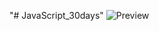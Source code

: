 ﻿"# JavaScript_30days" 
![Preview](https://raw.githubusercontent.com/Nesmark/JavaScript_30days/master/16day/screenshot.png)
